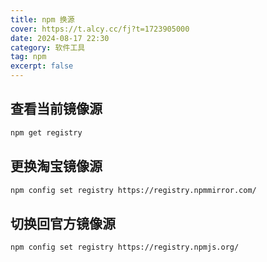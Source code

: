 ```yaml
---
title: npm 换源
cover: https://t.alcy.cc/fj?t=1723905000
date: 2024-08-17 22:30
category: 软件工具
tag: npm
excerpt: false
---
```


## 查看当前镜像源

```bash
npm get registry
```

## 更换淘宝镜像源

```bash
npm config set registry https://registry.npmmirror.com/
```

## 切换回官方镜像源

```bash
npm config set registry https://registry.npmjs.org/
```
